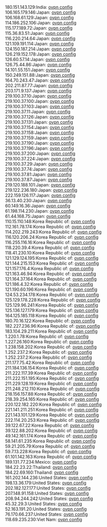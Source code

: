180.151.143.129:India: [ovpn config](vpn/180_151_143_129.ovpn)  
106.165.179.146:Japan: [ovpn config](vpn/106_165_179_146.ovpn)  
106.168.61.129:Japan: [ovpn config](vpn/106_168_61_129.ovpn)  
114.186.252.106:Japan: [ovpn config](vpn/114_186_252_106.ovpn)  
115.177.189.72:Japan: [ovpn config](vpn/115_177_189_72.ovpn)  
115.36.83.51:Japan: [ovpn config](vpn/115_36_83_51.ovpn)  
116.220.214.64:Japan: [ovpn config](vpn/116_220_214_64.ovpn)  
121.109.191.114:Japan: [ovpn config](vpn/121_109_191_114.ovpn)  
124.150.187.214:Japan: [ovpn config](vpn/124_150_187_214.ovpn)  
126.219.152.178:Japan: [ovpn config](vpn/126_219_152_178.ovpn)  
126.60.57.14:Japan: [ovpn config](vpn/126_60_57_14.ovpn)  
126.75.44.86:Japan: [ovpn config](vpn/126_75_44_86.ovpn)  
14.101.55.151:Japan: [ovpn config](vpn/14_101_55_151.ovpn)  
150.249.151.88:Japan: [ovpn config](vpn/150_249_151_88.ovpn)  
164.70.243.47:Japan: [ovpn config](vpn/164_70_243_47.ovpn)  
202.211.87.77:Japan: [ovpn config](vpn/202_211_87_77.ovpn)  
203.171.9.137:Japan: [ovpn config](vpn/203_171_9_137.ovpn)  
219.100.37.10:Japan: [ovpn config](vpn/219_100_37_10.ovpn)  
219.100.37.100:Japan: [ovpn config](vpn/219_100_37_100.ovpn)  
219.100.37.103:Japan: [ovpn config](vpn/219_100_37_103.ovpn)  
219.100.37.11:Japan: [ovpn config](vpn/219_100_37_11.ovpn)  
219.100.37.126:Japan: [ovpn config](vpn/219_100_37_126.ovpn)  
219.100.37.131:Japan: [ovpn config](vpn/219_100_37_131.ovpn)  
219.100.37.154:Japan: [ovpn config](vpn/219_100_37_154.ovpn)  
219.100.37.158:Japan: [ovpn config](vpn/219_100_37_158.ovpn)  
219.100.37.159:Japan: [ovpn config](vpn/219_100_37_159.ovpn)  
219.100.37.190:Japan: [ovpn config](vpn/219_100_37_190.ovpn)  
219.100.37.196:Japan: [ovpn config](vpn/219_100_37_196.ovpn)  
219.100.37.200:Japan: [ovpn config](vpn/219_100_37_200.ovpn)  
219.100.37.224:Japan: [ovpn config](vpn/219_100_37_224.ovpn)  
219.100.37.29:Japan: [ovpn config](vpn/219_100_37_29.ovpn)  
219.100.37.74:Japan: [ovpn config](vpn/219_100_37_74.ovpn)  
219.100.37.81:Japan: [ovpn config](vpn/219_100_37_81.ovpn)  
219.100.37.87:Japan: [ovpn config](vpn/219_100_37_87.ovpn)  
219.120.188.101:Japan: [ovpn config](vpn/219_120_188_101.ovpn)  
219.122.236.180:Japan: [ovpn config](vpn/219_122_236_180.ovpn)  
222.159.126.117:Japan: [ovpn config](vpn/222_159_126_117.ovpn)  
36.13.40.230:Japan: [ovpn config](vpn/36_13_40_230.ovpn)  
60.149.16.36:Japan: [ovpn config](vpn/60_149_16_36.ovpn)  
61.198.114.230:Japan: [ovpn config](vpn/61_198_114_230.ovpn)  
61.44.168.75:Japan: [ovpn config](vpn/61_44_168_75.ovpn)  
110.15.110.148:Korea Republic of: [ovpn config](vpn/110_15_110_148.ovpn)  
112.161.78.174:Korea Republic of: [ovpn config](vpn/112_161_78_174.ovpn)  
114.202.219.243:Korea Republic of: [ovpn config](vpn/114_202_219_243.ovpn)  
116.120.206.24:Korea Republic of: [ovpn config](vpn/116_120_206_24.ovpn)  
116.255.116.16:Korea Republic of: [ovpn config](vpn/116_255_116_16.ovpn)  
118.220.39.4:Korea Republic of: [ovpn config](vpn/118_220_39_4.ovpn)  
118.41.230.10:Korea Republic of: [ovpn config](vpn/118_41_230_10.ovpn)  
121.129.124.195:Korea Republic of: [ovpn config](vpn/121_129_124_195.ovpn)  
121.144.215.153:Korea Republic of: [ovpn config](vpn/121_144_215_153.ovpn)  
121.157.176.4:Korea Republic of: [ovpn config](vpn/121_157_176_4.ovpn)  
121.163.46.94:Korea Republic of: [ovpn config](vpn/121_163_46_94.ovpn)  
121.164.37.164:Korea Republic of: [ovpn config](vpn/121_164_37_164.ovpn)  
121.186.4.32:Korea Republic of: [ovpn config](vpn/121_186_4_32.ovpn)  
121.190.60.196:Korea Republic of: [ovpn config](vpn/121_190_60_196.ovpn)  
124.53.234.178:Korea Republic of: [ovpn config](vpn/124_53_234_178.ovpn)  
125.129.178.228:Korea Republic of: [ovpn config](vpn/125_129_178_228.ovpn)  
125.129.96.241:Korea Republic of: [ovpn config](vpn/125_129_96_241.ovpn)  
125.136.127.179:Korea Republic of: [ovpn config](vpn/125_136_127_179.ovpn)  
164.125.185.118:Korea Republic of: [ovpn config](vpn/164_125_185_118.ovpn)  
180.70.16.122:Korea Republic of: [ovpn config](vpn/180_70_16_122.ovpn)  
182.227.236.96:Korea Republic of: [ovpn config](vpn/182_227_236_96.ovpn)  
183.104.29.211:Korea Republic of: [ovpn config](vpn/183_104_29_211.ovpn)  
1.220.1.78:Korea Republic of: [ovpn config](vpn/1_220_1_78.ovpn)  
1.227.26.160:Korea Republic of: [ovpn config](vpn/1_227_26_160.ovpn)  
1.238.158.202:Korea Republic of: [ovpn config](vpn/1_238_158_202.ovpn)  
1.252.237.2:Korea Republic of: [ovpn config](vpn/1_252_237_2.ovpn)  
1.252.237.2:Korea Republic of: [ovpn config](vpn/1_252_237_2.ovpn)  
211.177.75.42:Korea Republic of: [ovpn config](vpn/211_177_75_42.ovpn)  
211.184.136.154:Korea Republic of: [ovpn config](vpn/211_184_136_154.ovpn)  
211.222.117.39:Korea Republic of: [ovpn config](vpn/211_222_117_39.ovpn)  
211.222.151.195:Korea Republic of: [ovpn config](vpn/211_222_151_195.ovpn)  
211.229.128.19:Korea Republic of: [ovpn config](vpn/211_229_128_19.ovpn)  
211.248.212.110:Korea Republic of: [ovpn config](vpn/211_248_212_110.ovpn)  
218.156.157.88:Korea Republic of: [ovpn config](vpn/218_156_157_88.ovpn)  
218.39.254.165:Korea Republic of: [ovpn config](vpn/218_39_254_165.ovpn)  
220.122.182.220:Korea Republic of: [ovpn config](vpn/220_122_182_220.ovpn)  
221.141.211.251:Korea Republic of: [ovpn config](vpn/221_141_211_251.ovpn)  
221.143.101.129:Korea Republic of: [ovpn config](vpn/221_143_101_129.ovpn)  
222.114.20.253:Korea Republic of: [ovpn config](vpn/222_114_20_253.ovpn)  
39.122.67.22:Korea Republic of: [ovpn config](vpn/39_122_67_22.ovpn)  
39.122.88.202:Korea Republic of: [ovpn config](vpn/39_122_88_202.ovpn)  
49.142.161.174:Korea Republic of: [ovpn config](vpn/49_142_161_174.ovpn)  
58.141.61.235:Korea Republic of: [ovpn config](vpn/58_141_61_235.ovpn)  
59.21.205.79:Korea Republic of: [ovpn config](vpn/59_21_205_79.ovpn)  
59.7.13.228:Korea Republic of: [ovpn config](vpn/59_7_13_228.ovpn)  
61.101.142.163:Korea Republic of: [ovpn config](vpn/61_101_142_163.ovpn)  
189.131.77.234:Mexico: [ovpn config](vpn/189_131_77_234.ovpn)  
184.22.23.22:Thailand: [ovpn config](vpn/184_22_23_22.ovpn)  
184.22.69.160:Thailand: [ovpn config](vpn/184_22_69_160.ovpn)  
161.202.144.236:United States: [ovpn config](vpn/161_202_144_236.ovpn)  
198.13.36.179:United States: [ovpn config](vpn/198_13_36_179.ovpn)  
202.182.127.177:United States: [ovpn config](vpn/202_182_127_177.ovpn)  
207.148.91.158:United States: [ovpn config](vpn/207_148_91_158.ovpn)  
208.94.244.242:United States: [ovpn config](vpn/208_94_244_242.ovpn)  
45.32.29.3:United States: [ovpn config](vpn/45_32_29_3.ovpn)  
52.163.191.20:United States: [ovpn config](vpn/52_163_191_20.ovpn)  
76.170.66.237:United States: [ovpn config](vpn/76_170_66_237.ovpn)  
118.69.235.230:Viet Nam: [ovpn config](vpn/118_69_235_230.ovpn)  
